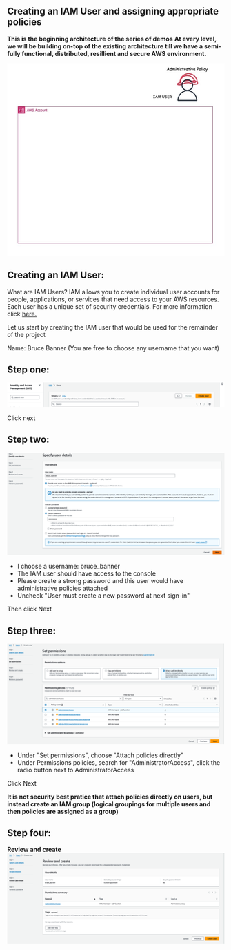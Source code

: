 ## Creating an IAM User and assigning appropriate policies

**This is the beginning architecture of the series of demos**
**At every level, we will be building on-top of the existing architecture till we have a semi-fully functional, distributed, resillient and secure AWS environment.**

![aws-design](/level-one/iam-images/iam.jpg)

## Creating an IAM User:
What are IAM Users? IAM allows you to create individual user accounts for people, applications, or services that need access to your AWS resources. Each user has a unique set of security credentials. For more information click [here.](https://docs.aws.amazon.com/IAM/latest/UserGuide/id_users.html)

Let us start by creating the IAM user that would be used for the remainder of the project

Name: Bruce Banner (You are free to choose any username that you want)

## Step one:
![iam-username](/level-one/iam-images/iam1.png)

Click next

## Step two:
![iam-userDetails](/level-one/iam-images/iam2.png)

- I choose a username: bruce_banner
- The IAM user should have access to the console
- Please create a strong password and this user would have administrative policies attached
- Uncheck "User must create a new password at next sign-in"

Then click Next

## Step three:
![iam-policy](/level-one/iam-images/iam3.png)
 - Under "Set permissions", choose "Attach policies directly"
 - Under Permissions policies, search for "AdministratorAccess", click the radio button next to AdministratorAccess

 Click Next

 **It is not security best pratice that attach policies directly on users, but instead create an IAM group (logical groupings for multiple users and then policies are assigned as a group)** 


## Step four:
**Review and create**
![iam-review](/level-one/iam-images/iam4.png)